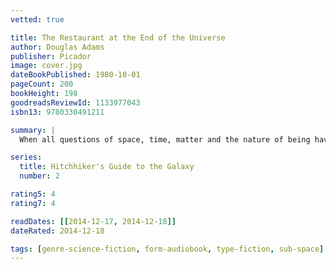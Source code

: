 ```yaml
---
vetted: true

title: The Restaurant at the End of the Universe
author: Douglas Adams
publisher: Picador
image: cover.jpg
dateBookPublished: 1980-10-01
pageCount: 200
bookHeight: 198
goodreadsReviewId: 1133977043
isbn13: 9780330491211

summary: |
  When all questions of space, time, matter and the nature of being have been resolved, only one question remains — "Where shall we have dinner?" The Restaurant at the End of the Universe provides the ultimate gastronomic experience, and for once there's no morning after to worry about.

series:
  title: Hitchhiker's Guide to the Galaxy
  number: 2

rating5: 4
rating7: 4

readDates: [[2014-12-17, 2014-12-18]]
dateRated: 2014-12-18

tags: [genre-science-fiction, form-audiobook, type-fiction, sub-space]
---
```

